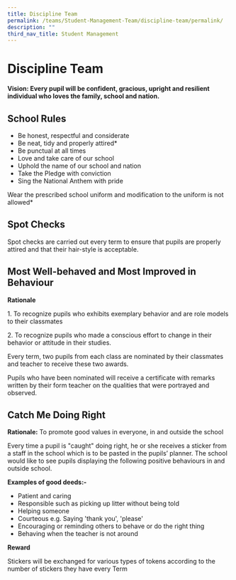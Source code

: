 ```yaml
---
title: Discipline Team
permalink: /teams/Student-Management-Team/discipline-team/permalink/
description: ""
third_nav_title: Student Management
---
```

Discipline Team
===============

**Vision: Every pupil will be confident, gracious, upright and resilient individual who loves the family, school and nation.**

School Rules
------------

*   Be honest, respectful and considerate
*   Be neat, tidy and properly attired\*
*   Be punctual at all times
*   Love and take care of our school
*   Uphold the name of our school and nation
*   Take the Pledge with conviction
*   Sing the National Anthem with pride

  

Wear the prescribed school uniform and modification to the uniform is not allowed\*

Spot Checks
-----------

Spot checks are carried out every term to ensure that pupils are properly attired and that their hair-style is acceptable.

Most Well-behaved and Most Improved in Behaviour
------------------------------------------------

**Rationale**

1\. To recognize pupils who exhibits exemplary behavior and are role models to their classmates

2\. To recognize pupils who made a conscious effort to change in their behavior or attitude in their studies.

  

Every term, two pupils from each class are nominated by their classmates and teacher to receive these two awards.

  

Pupils who have been nominated will receive a certificate with remarks written by their form teacher on the qualities that were portrayed and observed.

Catch Me Doing Right
--------------------

**Rationale:** To promote good values in everyone, in and outside the school

  

Every time a pupil is "caught" doing right, he or she receives a sticker from a staff in the school which is to be pasted in the pupils’ planner. The school would like to see pupils displaying the following positive behaviours in and outside school.

  

**Examples of good deeds:-**

*   Patient and caring
*   Responsible such as picking up litter without being told
*   Helping someone
*   Courteous e.g. Saying 'thank you', 'please'
*   Encouraging or reminding others to behave or do the right thing
*   Behaving when the teacher is not around

  

**Reward**

Stickers will be exchanged for various types of tokens according to the number of stickers they have every Term